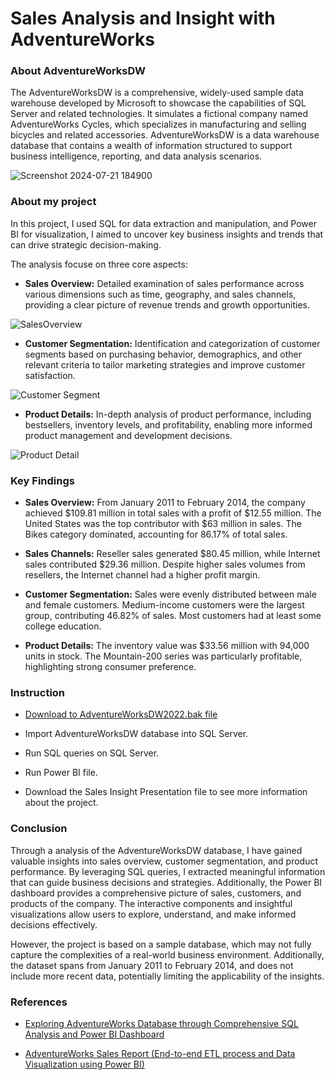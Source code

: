 # Sales Analysis and Insight with AdventureWorks

### About AdventureWorksDW
The AdventureWorksDW is a comprehensive, widely-used sample data warehouse developed by Microsoft to showcase the capabilities of SQL Server and related technologies. It simulates a fictional company named AdventureWorks Cycles, which specializes in manufacturing and selling bicycles and related accessories. AdventureWorksDW is a data warehouse database that contains a wealth of information structured to support business intelligence, reporting, and data analysis scenarios. 

![Screenshot 2024-07-21 184900](https://github.com/user-attachments/assets/b07eb20a-e6d3-4c93-b0f1-b3889a345745)

### About my project
In this project, I used SQL for data extraction and manipulation, and Power BI for visualization, I aimed to uncover key business insights and trends that can drive strategic decision-making.

The analysis focuse on three core aspects:

- **Sales Overview:** Detailed examination of sales performance across various dimensions such as time, geography, and sales channels, providing a clear picture of revenue trends and growth opportunities.

![SalesOverview](https://github.com/user-attachments/assets/36f27bf4-a08a-4881-a841-f0b012547f1b)

- **Customer Segmentation:** Identification and categorization of customer segments based on purchasing behavior, demographics, and other relevant criteria to tailor marketing strategies and improve customer satisfaction.

![Customer Segment](https://github.com/user-attachments/assets/8cb380c1-15d1-4847-9d03-4650000408d4)

- **Product Details:** In-depth analysis of product performance, including bestsellers, inventory levels, and profitability, enabling more informed product management and development decisions.

![Product Detail](https://github.com/user-attachments/assets/fe095cb5-ed74-4c4d-9cdf-4d429f7ff21f)

### Key Findings

- **Sales Overview:** From January 2011 to February 2014, the company achieved $109.81 million in total sales with a profit of $12.55 million. The United States was the top contributor with $63 million in sales. The Bikes category dominated, accounting for 86.17% of total sales.

- **Sales Channels:** Reseller sales generated $80.45 million, while Internet sales contributed $29.36 million. Despite higher sales volumes from resellers, the Internet channel had a higher profit margin.

- **Customer Segmentation:** Sales were evenly distributed between male and female customers. Medium-income customers were the largest group, contributing 46.82% of sales. Most customers had at least some college education.

- **Product Details:** The inventory value was $33.56 million with 94,000 units in stock. The Mountain-200 series was particularly profitable, highlighting strong consumer preference.


### Instruction
- [Download to AdventureWorksDW2022.bak file](https://learn.microsoft.com/en-us/sql/samples/adventureworks-install-configure?view=sql-server-ver16&tabs=ssms)

- Import AdventureWorksDW database into SQL Server.

- Run SQL queries on SQL Server.

- Run Power BI file.

- Download the Sales Insight Presentation file to see more information about the project.

### Conclusion
Through a analysis of the AdventureWorksDW database, I have gained valuable insights into sales overview, customer segmentation, and product performance. By leveraging SQL queries, I extracted meaningful information that can guide business decisions and strategies. Additionally, the Power BI dashboard provides a comprehensive picture of sales, customers, and products of the company. The interactive components and insightful visualizations allow users to explore, understand, and make informed decisions effectively.

However, the project is based on a sample database, which may not fully capture the complexities of a real-world business environment. Additionally, the dataset spans from January 2011 to February 2014, and does not include more recent data, potentially limiting the applicability of the insights.


### References
- [Exploring AdventureWorks Database through Comprehensive SQL Analysis and Power BI Dashboard](https://medium.com/@abdulazizbabkrwork/exploring-adventureworks-database-through-comprehensive-sql-analysis-and-power-bi-dashboard-aedbca3d81ed)

- [AdventureWorks Sales Report (End-to-end ETL process and Data Visualization using Power BI)](https://truc-phan.medium.com/adventureworks-sales-report-end-to-end-etl-process-and-data-visualization-using-power-bi-114a45ed3d21)

